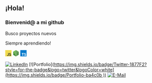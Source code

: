 ## ¡Hola!
 
### Bienvenid@ a mi github

Busco proyectos nuevos

Siempre aprendiendo!

<code><img height="20" alt="javascript" src="https://raw.githubusercontent.com/github/explore/80688e429a7d4ef2fca1e82350fe8e3517d3494d/topics/javascript/javascript.png"></code>
<code><img height="20" alt="nodejs" src="https://raw.githubusercontent.com/github/explore/80688e429a7d4ef2fca1e82350fe8e3517d3494d/topics/nodejs/nodejs.png"></code>
<code><img height="20" alt="typescript" src="https://raw.githubusercontent.com/github/explore/80688e429a7d4ef2fca1e82350fe8e3517d3494d/topics/typescript/typescript.png"></code>

[![LinkedIn](https://img.shields.io/badge/LinkedIn-0077B5?style=for-the-badge&logo=linkedin&logoColor=white)](https://www.linkedin.com/in/gaston-cauteruccio/)
[![Portfolio]([https://img.shields.io/badge/Twitter-1877F2?style=for-the-badge&logo=twitter&logoColor=white](https://img.shields.io/badge/Portfolio-ba4c0b
))](**https://www.twitter.com/Gastoncaute/**)
[![E-Mail](https://img.shields.io/badge/Email-006aff?style=for-the-badge&logo=maildotru&logoColor=white&color=red)](mailto:gastoncaute@gmail.com)
